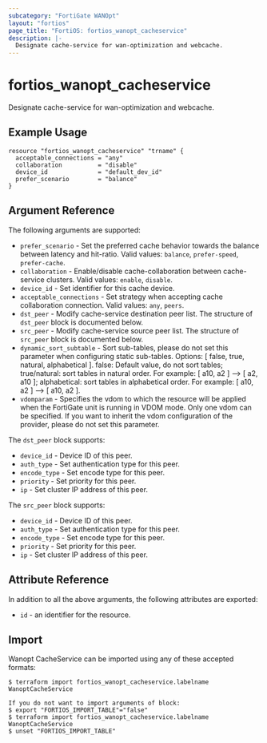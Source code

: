 ```yaml
---
subcategory: "FortiGate WANOpt"
layout: "fortios"
page_title: "FortiOS: fortios_wanopt_cacheservice"
description: |-
  Designate cache-service for wan-optimization and webcache.
---
```


# fortios_wanopt_cacheservice
Designate cache-service for wan-optimization and webcache.

## Example Usage

```hcl
resource "fortios_wanopt_cacheservice" "trname" {
  acceptable_connections = "any"
  collaboration          = "disable"
  device_id              = "default_dev_id"
  prefer_scenario        = "balance"
}
```

## Argument Reference

The following arguments are supported:

* `prefer_scenario` - Set the preferred cache behavior towards the balance between latency and hit-ratio. Valid values: `balance`, `prefer-speed`, `prefer-cache`.
* `collaboration` - Enable/disable cache-collaboration between cache-service clusters. Valid values: `enable`, `disable`.
* `device_id` - Set identifier for this cache device.
* `acceptable_connections` - Set strategy when accepting cache collaboration connection. Valid values: `any`, `peers`.
* `dst_peer` - Modify cache-service destination peer list. The structure of `dst_peer` block is documented below.
* `src_peer` - Modify cache-service source peer list. The structure of `src_peer` block is documented below.
* `dynamic_sort_subtable` - Sort sub-tables, please do not set this parameter when configuring static sub-tables. Options: [ false, true, natural, alphabetical ]. false: Default value, do not sort tables; true/natural: sort tables in natural order. For example: [ a10, a2 ] --> [ a2, a10 ]; alphabetical: sort tables in alphabetical order. For example: [ a10, a2 ] --> [ a10, a2 ].
* `vdomparam` - Specifies the vdom to which the resource will be applied when the FortiGate unit is running in VDOM mode. Only one vdom can be specified. If you want to inherit the vdom configuration of the provider, please do not set this parameter.

The `dst_peer` block supports:

* `device_id` - Device ID of this peer.
* `auth_type` - Set authentication type for this peer.
* `encode_type` - Set encode type for this peer.
* `priority` - Set priority for this peer.
* `ip` - Set cluster IP address of this peer.

The `src_peer` block supports:

* `device_id` - Device ID of this peer.
* `auth_type` - Set authentication type for this peer.
* `encode_type` - Set encode type for this peer.
* `priority` - Set priority for this peer.
* `ip` - Set cluster IP address of this peer.


## Attribute Reference

In addition to all the above arguments, the following attributes are exported:
* `id` - an identifier for the resource.

## Import

Wanopt CacheService can be imported using any of these accepted formats:
```
$ terraform import fortios_wanopt_cacheservice.labelname WanoptCacheService

If you do not want to import arguments of block:
$ export "FORTIOS_IMPORT_TABLE"="false"
$ terraform import fortios_wanopt_cacheservice.labelname WanoptCacheService
$ unset "FORTIOS_IMPORT_TABLE"
```
